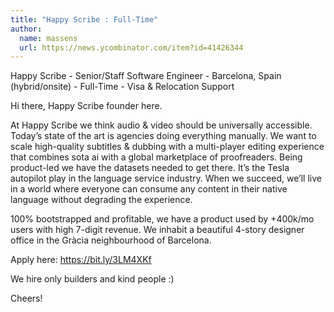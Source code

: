 ```yaml
---
title: "Happy Scribe : Full-Time"
author:
  name: massens
  url: https://news.ycombinator.com/item?id=41426344
---
```

Happy Scribe - Senior&#x2F;Staff Software Engineer - Barcelona, Spain (hybrid&#x2F;onsite) - Full-Time - Visa &amp; Relocation Support

Hi there, Happy Scribe founder here.

At Happy Scribe we think audio &amp; video should be universally accessible. Today’s state of the art is agencies doing everything manually. We want to scale high-quality subtitles &amp; dubbing with a multi-player editing experience that combines sota ai with a global marketplace of proofreaders. Being product-led we have the datasets needed to get there. It’s the Tesla autopilot play in the language service industry. When we succeed, we’ll live in a world where everyone can consume any content in their native language without degrading the experience.

100% bootstrapped and profitable, we have a product used by +400k&#x2F;mo users with high 7-digit revenue. We inhabit a beautiful 4-story designer office in the Gràcia neighbourhood of Barcelona.

Apply here: <a href="https:&#x2F;&#x2F;bit.ly&#x2F;3LM4XKf" rel="nofollow">https:&#x2F;&#x2F;bit.ly&#x2F;3LM4XKf</a>

We hire only builders and kind people :)

Cheers!
